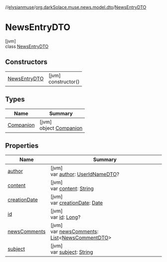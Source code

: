 //[elysianmuse](../../../index.md)/[org.darkSolace.muse.news.model.dto](../index.md)/[NewsEntryDTO](index.md)

# NewsEntryDTO

[jvm]\
class [NewsEntryDTO](index.md)

## Constructors

| | |
|---|---|
| [NewsEntryDTO](-news-entry-d-t-o.md) | [jvm]<br>constructor() |

## Types

| Name | Summary |
|---|---|
| [Companion](-companion/index.md) | [jvm]<br>object [Companion](-companion/index.md) |

## Properties

| Name | Summary |
|---|---|
| [author](author.md) | [jvm]<br>var [author](author.md): [UserIdNameDTO](../../org.darkSolace.muse.user.model.dto/-user-id-name-d-t-o/index.md)? |
| [content](content.md) | [jvm]<br>var [content](content.md): [String](https://kotlinlang.org/api/latest/jvm/stdlib/kotlin/-string/index.html) |
| [creationDate](creation-date.md) | [jvm]<br>var [creationDate](creation-date.md): [Date](https://docs.oracle.com/javase/8/docs/api/java/util/Date.html) |
| [id](id.md) | [jvm]<br>var [id](id.md): [Long](https://kotlinlang.org/api/latest/jvm/stdlib/kotlin/-long/index.html)? |
| [newsComments](news-comments.md) | [jvm]<br>var [newsComments](news-comments.md): [List](https://kotlinlang.org/api/latest/jvm/stdlib/kotlin.collections/-list/index.html)&lt;[NewsCommentDTO](../-news-comment-d-t-o/index.md)&gt; |
| [subject](subject.md) | [jvm]<br>var [subject](subject.md): [String](https://kotlinlang.org/api/latest/jvm/stdlib/kotlin/-string/index.html) |
